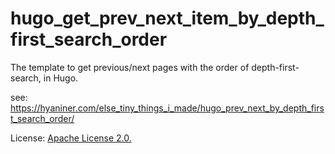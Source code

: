 # hugo_get_prev_next_item_by_depth_first_search_order
The template to get previous/next pages with the order of depth-first-search, in Hugo.

see: https://hyaniner.com/else_tiny_things_i_made/hugo_prev_next_by_depth_first_search_order/

License: [Apache License 2.0.](https://www.apache.org/licenses/LICENSE-2.0)
